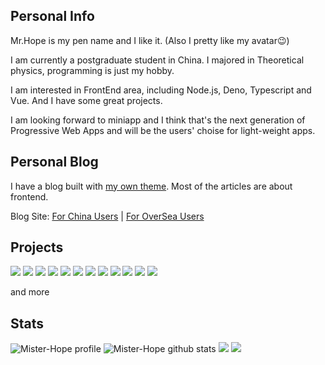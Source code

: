 ## Personal Info

Mr.Hope is my pen name and I like it. (Also I pretty like my avatar😉) 

I am currently a postgraduate student in China. I majored in Theoretical physics, programming is just my hobby.

I am interested in FrontEnd area, including Node.js, Deno, Typescript and Vue. And I have some great projects.

I am looking forward to miniapp and I think that's the next generation of Progressive Web Apps and will be the users' choise for light-weight apps.

## Personal Blog

I have a blog built with [my own theme](https://vuepress-theme-hope.github.io). Most of the articles are about frontend.

Blog Site: [For China Users](https://mrhope.site) | [For OverSea Users](https://mister-hope.github.io)

## Projects

[![](https://github-readme-status-mrhope.vercel.app/api/pin?username=vuepress&repo=core&theme=github_dark)](https://v2.vuepress.vuejs.org)
[![](https://github-readme-status-mrhope.vercel.app/api/pin?username=vuepress-theme-hope&repo=vuepress-theme-hope&theme=github_dark)](https://theme-hope.vuejs.press)
[![](https://github-readme-status-mrhope.vercel.app/api/pin?username=walinejs&repo=waline&theme=github_dark)](https://waline.js.org)
[![](https://github-readme-status-mrhope.vercel.app/api/pin?username=Mister-Hope&repo=mdit-plugins&theme=github_dark)](https://mdit-plugins.github.io/)
[![](https://github-readme-status-mrhope.vercel.app/api/pin?username=miniapp-tool&repo=mptool&theme=github_dark)](https://miniapp-tool.github.io)
[![](https://github-readme-status-mrhope.vercel.app/api/pin?username=inNENU&repo=inNENU&theme=github_dark)](https://github.com/inNENU/inNENU)
[![](https://github-readme-status-mrhope.vercel.app/api/pin?username=Mister-Hope&repo=gulp-sass&theme=github_dark)](https://github.com/Mister-Hope/gulp-sass)
[![](https://github-readme-status-mrhope.vercel.app/api/pin?username=Mister-Hope&repo=bcrypt-ts&theme=github_dark)](https://github.com/Mister-Hope/bcrypt-ts)
[![](https://github-readme-status-mrhope.vercel.app/api/pin?username=Mister-Hope&repo=slimsearch&theme=github_dark)](https://github.com/Mister-Hope/slimsearch)
[![](https://github-readme-status-mrhope.vercel.app/api/pin?username=Mister-Hope&repo=nodejs-jieba&theme=github_dark)](https://github.com/Mister-Hope/nodejs-jieba)
[![](https://github-readme-status-mrhope.vercel.app/api/pin?username=Mister-Hope&repo=flowchart.ts&theme=github_dark)](https://github.com/Mister-Hope/flowchart.ts)
[![](https://github-readme-status-mrhope.vercel.app/api/pin?username=Mister-Hope&repo=create-codepen&theme=github_dark)](https://github.com/Mister-Hope/create-codepen)

and more

## Stats

![Mister-Hope profile](https://github-profile-summary-cards.vercel.app/api/cards/profile-details?username=Mister-Hope&theme=github_dark)
![Mister-Hope github stats](https://github-profile-summary-cards.vercel.app/api/cards/stats?username=Mister-Hope&theme=github_dark)
![](https://github-profile-summary-cards.vercel.app/api/cards/most-commit-language?username=Mister-Hope&theme=github_dark)
![](https://github-profile-summary-cards.vercel.app/api/cards/repos-per-language?username=Mister-Hope&theme=github_dark)
